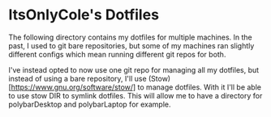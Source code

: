 # ItsOnlyCole's Dotfiles
The following directory contains my dotfiles for multiple machines. In the past, I used to git bare repositories, but some of my machines ran slightly different configs which mean running different git repos for both.

I've instead opted to now use one git repo for managing all my dotfiles, but instead of using a bare repository, I'll use (Stow)[https://www.gnu.org/software/stow/] to manage dotfiles. With it I'll be able to use stow DIR to symlink dotfiles. This will allow me to have a directory for polybarDesktop and polybarLaptop for example.
